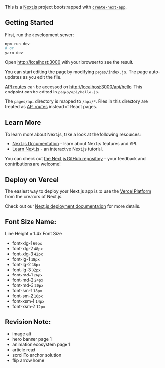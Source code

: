 This is a [Next.js](https://nextjs.org/) project bootstrapped with [`create-next-app`](https://github.com/vercel/next.js/tree/canary/packages/create-next-app).

## Getting Started

First, run the development server:

```bash
npm run dev
# or
yarn dev
```

Open [http://localhost:3000](http://localhost:3000) with your browser to see the result.

You can start editing the page by modifying `pages/index.js`. The page auto-updates as you edit the file.

[API routes](https://nextjs.org/docs/api-routes/introduction) can be accessed on [http://localhost:3000/api/hello](http://localhost:3000/api/hello). This endpoint can be edited in `pages/api/hello.js`.

The `pages/api` directory is mapped to `/api/*`. Files in this directory are treated as [API routes](https://nextjs.org/docs/api-routes/introduction) instead of React pages.

## Learn More

To learn more about Next.js, take a look at the following resources:

- [Next.js Documentation](https://nextjs.org/docs) - learn about Next.js features and API.
- [Learn Next.js](https://nextjs.org/learn) - an interactive Next.js tutorial.

You can check out [the Next.js GitHub repository](https://github.com/vercel/next.js/) - your feedback and contributions are welcome!

## Deploy on Vercel

The easiest way to deploy your Next.js app is to use the [Vercel Platform](https://vercel.com/new?utm_medium=default-template&filter=next.js&utm_source=create-next-app&utm_campaign=create-next-app-readme) from the creators of Next.js.

Check out our [Next.js deployment documentation](https://nextjs.org/docs/deployment) for more details.

## Font Size Name:
Line Height = 1.4x Font Size
- font-xlg-1   	`60px`
- font-xlg-2   	`48px`
- font-xlg-3   	`42px`
- font-lg-1    	`38px`
- font-lg-2    	`36px`
- font-lg-3    	`32px`
- font-md-1    	`26px`
- font-md-2    	`24px`
- font-md-3    	`20px`
- font-sm-1   	`18px`
- font-sm-2   	`16px`
- font-xsm-1  	`14px`
- font-xsm-2  	`12px`

## Revision Note:
- image alt
- hero banner page 1
- animation ecosystem page 1
- article read
- scrollTo anchor solution
- flip arrow home